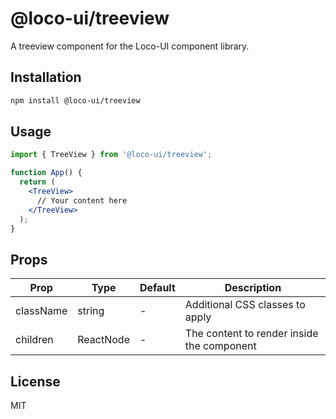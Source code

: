 # @loco-ui/treeview

A treeview component for the Loco-UI component library.

## Installation

```bash
npm install @loco-ui/treeview
```

## Usage

```jsx
import { TreeView } from '@loco-ui/treeview';

function App() {
  return (
    <TreeView>
      // Your content here
    </TreeView>
  );
}
```

## Props

| Prop | Type | Default | Description |
|------|------|---------|-------------|
| className | string | - | Additional CSS classes to apply |
| children | ReactNode | - | The content to render inside the component |

## License

MIT

